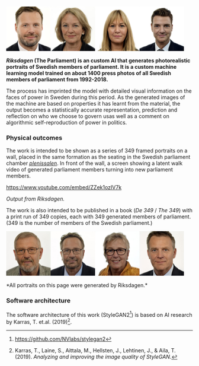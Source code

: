 <img src="https://github.com/machinesarenotpeople/Riksdagen/raw/gh-pages/assets/img/1.jpeg" width="120" height="120"><img src="https://github.com/machinesarenotpeople/Riksdagen/raw/gh-pages/assets/img/3.jpeg" width="120" height="120"><img src="https://github.com/machinesarenotpeople/Riksdagen/raw/gh-pages/assets/img/23.jpeg" width="120" height="120"><img src="https://github.com/machinesarenotpeople/Riksdagen/raw/gh-pages/assets/img/17.jpeg" width="120" height="120">

**_Riksdagen_ (The Parliament) is an custom AI that generates photorealistic portraits of Swedish members of parliament. It is a custom machine learning model trained on about 1400 press photos of all Swedish members of parliament from 1992-2018.**

The process has imprinted the model with detailed visual information on the faces of power in Sweden during this period. As the generated images of the machine are based on properties it has learnt from the material, the output becomes a statistically accurate representation, prediction and reflection on who we choose to govern usas well as a comment on algorithmic self-reproduction of power in politics.


### Physical outcomes

The work is intended to be shown as a series of 349 framed portraits on a wall, placed in the same formation as the seating in the Swedish parliament chamber [*plenissalen*](https://www.riksdagen.se/sv/sa-funkar-riksdagen/arbetet-i-riksdagen/vad-ar-vad-i-kammaren/). In front of the wall, a screen showing a latent walk video of generated parliament members turning into new parliament members.

https://www.youtube.com/embed/ZZek1ozIV7k

*Output from Riksdagen.*

The work is also intended to be published in a book (*De 349* / *The 349*) with a print run of 349 copies, each with 349 generated members of parliament. (349 is the number of members of the Swedish parliament.)

<p><img src="https://github.com/machinesarenotpeople/Riksdagen/raw/gh-pages/assets/img/9.jpeg" width="120" height="120"><img src="https://github.com/machinesarenotpeople/Riksdagen/raw/gh-pages/assets/img/10.jpeg" width="120" height="120"><img src="https://github.com/machinesarenotpeople/Riksdagen/raw/gh-pages/assets/img/8.jpeg" width="120" height="120"><img src="https://github.com/machinesarenotpeople/Riksdagen/raw/gh-pages/assets/img/5.jpeg" width="120" height="120"></p>
*All portraits on this page were generated by Riksdagen.*

### Software architecture

The software architecture of this work (StyleGAN2[^1]) is based on AI research by Karras, T. et.al. (2019)[^2].

[^1]: https://github.com/NVlabs/stylegan2
[^2]: Karras, T., Laine, S., Aittala, M., Hellsten, J., Lehtinen, J., & Aila, T. (2019). *Analyzing and improving the image quality of StyleGAN.*
